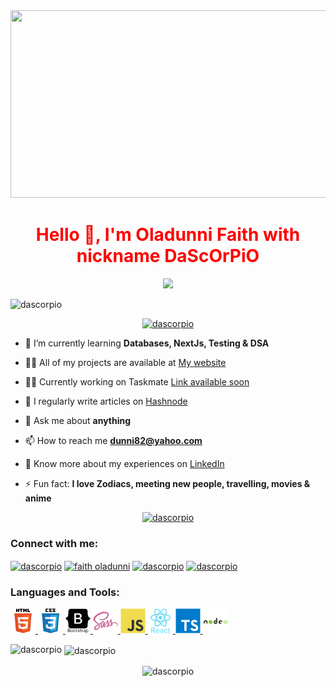 <img width="1000" height="300" src="https://miro.medium.com/v2/resize:fit:640/1*dcL4QoY64t9rOsLQpNYwJg.gif">
<h1 style="color:red;" align="center">Hello 👋, I'm Oladunni Faith with nickname DaScOrPiO</h1>
<p align="center">
  <!-- Typing SVG by DaScOrPiO - https://github.com/DaScOrPiO/readme-typing-svg -->
  <a href="https://github.com/DaScOrPiO/readme-typing-svg">
    <img src="https://readme-typing-svg.demolab.com?font=Fira+Code&size=25&pause=1000&color=707070&center=true&vCenter=true&width=1000&height=100&lines=A+Frontend+web+developer;with+2%2B+years+coding+experience;Committed+to+utilizing+my+skills+to+bring+technological+solutions;I'm+always+learning+new+things" /></a>
</p>

<p align="left"> <img src="https://komarev.com/ghpvc/?username=dascorpio&label=Profile%20views&color=0e75b6&style=flat" alt="dascorpio" /> </p>

<p align="center"> <a href="https://twitter.com/oladunni_faith" target="blank"><img src="https://custom-icon-badges.demolab.com/twitter/follow/dascorpio?logo=twitter&style=for-the-badge" alt="dascorpio" /></a> </p>

- 🌱 I’m currently learning **Databases, NextJs, Testing & DSA**

- 👨‍💻 All of my projects are available at [My website](https://oladunni.netlify.app)

- 👨‍💻 Currently working on Taskmate [Link available soon](https://#)

- 📝 I regularly write articles on [Hashnode](https://techzodiac.hashnode.dev/)

- 💬 Ask me about **anything**

- 📫 How to reach me **dunni82@yahoo.com**

- 📄 Know more about my experiences on [LinkedIn](https://www.linkedin.com/in/faith-oladunni-54ab8920b/)

- ⚡ Fun fact: **I love Zodiacs, meeting new people, travelling, movies & anime**

<p align="center"> <a href="https://github.com/ryo-ma/github-profile-trophy"><img src="https://github-profile-trophy.vercel.app/?username=dascorpio" alt="dascorpio" /></a> </p>

<h3 align="left">Connect with me:</h3>
<p align="left">
<a href="https://twitter.com/oladunni_faith" target="blank"><img align="center" src="https://raw.githubusercontent.com/rahuldkjain/github-profile-readme-generator/master/src/images/icons/Social/twitter.svg" alt="dascorpio" height="30" width="40" /></a>
<a href="https://linkedin.com/in/faith-oladunni-54ab8920b/" target="blank"><img align="center" src="https://raw.githubusercontent.com/rahuldkjain/github-profile-readme-generator/master/src/images/icons/Social/linked-in-alt.svg" alt="faith oladunni" height="30" width="40" /></a>
<a href="https://hashnode.com/@DaScOrPiO" target="blank"><img align="center" src="https://raw.githubusercontent.com/rahuldkjain/github-profile-readme-generator/master/src/images/icons/Social/hashnode.svg" alt="dascorpio" height="30" width="40" /></a>
<a href="https://www.leetcode.com/dascorpio" target="blank"><img align="center" src="https://raw.githubusercontent.com/rahuldkjain/github-profile-readme-generator/master/src/images/icons/Social/leet-code.svg" alt="dascorpio" height="30" width="40" /></a>
</p>

<h3 align="left">Languages and Tools:</h3>
<p align="left"> 
<a href="https://www.w3.org/html/" target="_blank" rel="noreferrer"> <img src="https://raw.githubusercontent.com/devicons/devicon/master/icons/html5/html5-original-wordmark.svg" alt="html5" width="40" height="40"/> </a>
<a href="https://www.w3schools.com/css/" target="_blank" rel="noreferrer"> <img src="https://raw.githubusercontent.com/devicons/devicon/master/icons/css3/css3-original-wordmark.svg" alt="css3" width="40" height="40"/> </a>
<a href="https://getbootstrap.com" target="_blank" rel="noreferrer"> <img src="https://raw.githubusercontent.com/devicons/devicon/master/icons/bootstrap/bootstrap-plain-wordmark.svg" alt="bootstrap" width="40" height="40"/> </a> 
<a href="https://sass-lang.com" target="_blank" rel="noreferrer"> <img src="https://raw.githubusercontent.com/devicons/devicon/master/icons/sass/sass-original.svg" alt="sass" width="40" height="40"/> </a>
<a href="https://developer.mozilla.org/en-US/docs/Web/JavaScript" target="_blank" rel="noreferrer"> <img src="https://raw.githubusercontent.com/devicons/devicon/master/icons/javascript/javascript-original.svg" alt="javascript" width="40" height="40"/> </a> 
<a href="https://reactjs.org/" target="_blank" rel="noreferrer"> <img src="https://raw.githubusercontent.com/devicons/devicon/master/icons/react/react-original-wordmark.svg" alt="react" width="40" height="40"/> </a>
<a href="https://www.typescriptlang.org/" target="_blank" rel="noreferrer"> <img src="https://raw.githubusercontent.com/devicons/devicon/master/icons/typescript/typescript-original.svg" alt="typescript" width="40" height="40"/> </a>
<a href="https://nodejs.org" target="_blank" rel="noreferrer"> <img src="https://raw.githubusercontent.com/devicons/devicon/master/icons/nodejs/nodejs-original-wordmark.svg" alt="nodejs" width="40" height="40"/> </a>
</p>

<p><img align="left" src="https://github-readme-stats.vercel.app/api/top-langs?username=dascorpio&show_icons=true&locale=en&layout=compact" alt="dascorpio" /></p>

<p>&nbsp;<img align="center" src="https://github-readme-stats.vercel.app/api?username=dascorpio&show_icons=true&" alt="dascorpio" /></p>

<p align="center"><img align="center" src="https://github-readme-streak-stats.herokuapp.com/?user=dascorpio&" alt="dascorpio" /></p>
